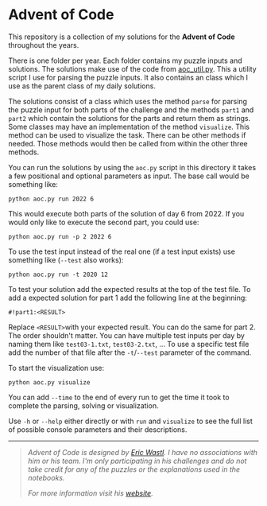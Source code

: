 # Advent of Code

This repository is a collection of my solutions for the **Advent of Code** throughout the years.

There is one folder per year. Each folder contains my puzzle inputs and solutions. The solutions make use of the code from [aoc_util.py](https://github.com/Nuhser/Advent-of-Code/blob/master/aoc_util.py). This a utility script I use for parsing the puzzle inputs. It also contains an class which I use as the parent class of my daily solutions.

The solutions consist of a class which uses the method `parse` for parsing the puzzle input for both parts of the challenge and the methods `part1` and `part2` which contain the solutions for the parts and return them as strings. Some classes may have an implementation of the method `visualize`. This method can be used to visualize the task. There can be other methods if needed. Those methods would then be called from within the other three methods.

You can run the solutions by using the `aoc.py` script in this directory it takes a few positional and optional parameters as input. The base call would be something like:

```
python aoc.py run 2022 6
```

This would execute both parts of the solution of day 6 from 2022. If you would only like to execute the second part, you could use:

```
python aoc.py run -p 2 2022 6
```

To use the test input instead of the real one (if a test input exists) use something like (`--test` also works):

```
python aoc.py run -t 2020 12
```

To test your solution add the expected results at the top of the test file. To add a expected solution for part 1 add the following line at the beginning:

```
#!part1:<RESULT>
```

Replace `<RESULT>`with your expected result. You can do the same for part 2. The order shouldn't matter. You can have multiple test inputs per day by naming them like `test03-1.txt`, `test03-2.txt`, ... To use a specific test file add the number of that file after the `-t`/`--test` parameter of the command.

To start the visualization use:

```
python aoc.py visualize
```

You can add `--time` to the end of every run to get the time it took to complete the parsing, solving or visualization.

Use `-h` or `--help` either directly or with `run` and `visualize` to see the full list of possible console parameters and their descriptions.

----

> *Advent of Code is designed by [Eric Wastl](https://twitter.com/ericwastl). I have no associations with him or his team. I'm only participating in his challenges and do not take credit for any of the puzzles or the explanations used in the notebooks.*
>
> *For more information visit his [website](https://adventofcode.com/2021/about).*
